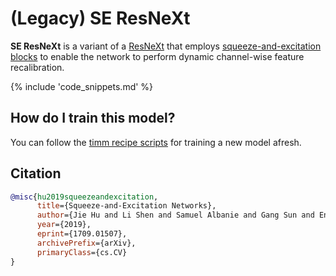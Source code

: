 # (Legacy) SE ResNeXt

**SE ResNeXt** is a variant of a [ResNeXt](https://www.paperswithcode.com/method/resnext) that employs [squeeze-and-excitation blocks](https://paperswithcode.com/method/squeeze-and-excitation-block) to enable the network to perform dynamic channel-wise feature recalibration.

{% include 'code_snippets.md' %}

## How do I train this model?

You can follow the [timm recipe scripts](https://rwightman.github.io/pytorch-image-models/scripts/) for training a new model afresh.

## Citation

```BibTeX
@misc{hu2019squeezeandexcitation,
      title={Squeeze-and-Excitation Networks}, 
      author={Jie Hu and Li Shen and Samuel Albanie and Gang Sun and Enhua Wu},
      year={2019},
      eprint={1709.01507},
      archivePrefix={arXiv},
      primaryClass={cs.CV}
}
```

<!--
Models:
- Name: legacy_seresnext101_32x4d
  Metadata:
    FLOPs: 10287698672
    Epochs: 100
    Batch Size: 1024
    Training Data:
    - ImageNet
    Training Techniques:
    - Label Smoothing
    - SGD with Momentum
    - Weight Decay
    Training Resources: 8x NVIDIA Titan X GPUs
    Architecture:
    - 1x1 Convolution
    - Batch Normalization
    - Convolution
    - Global Average Pooling
    - Grouped Convolution
    - Max Pooling
    - ReLU
    - ResNeXt Block
    - Residual Connection
    - Softmax
    - Squeeze-and-Excitation Block
    File Size: 196466866
    Tasks:
    - Image Classification
    ID: legacy_seresnext101_32x4d
    LR: 0.6
    Layers: 101
    Dropout: 0.2
    Crop Pct: '0.875'
    Momentum: 0.9
    Image Size: '224'
    Interpolation: bilinear
  Code: https://github.com/rwightman/pytorch-image-models/blob/d8e69206be253892b2956341fea09fdebfaae4e3/timm/models/senet.py#L462
  In Collection: Legacy SE ResNeXt
- Name: legacy_seresnext26_32x4d
  Metadata:
    FLOPs: 3187342304
    Epochs: 100
    Batch Size: 1024
    Training Data:
    - ImageNet
    Training Techniques:
    - Label Smoothing
    - SGD with Momentum
    - Weight Decay
    Training Resources: 8x NVIDIA Titan X GPUs
    Architecture:
    - 1x1 Convolution
    - Batch Normalization
    - Convolution
    - Global Average Pooling
    - Grouped Convolution
    - Max Pooling
    - ReLU
    - ResNeXt Block
    - Residual Connection
    - Softmax
    - Squeeze-and-Excitation Block
    File Size: 67346327
    Tasks:
    - Image Classification
    ID: legacy_seresnext26_32x4d
    LR: 0.6
    Layers: 26
    Dropout: 0.2
    Crop Pct: '0.875'
    Momentum: 0.9
    Image Size: '224'
    Interpolation: bicubic
  Code: https://github.com/rwightman/pytorch-image-models/blob/d8e69206be253892b2956341fea09fdebfaae4e3/timm/models/senet.py#L448
  In Collection: Legacy SE ResNeXt
- Name: legacy_seresnext50_32x4d
  Metadata:
    FLOPs: 5459954352
    Epochs: 100
    Batch Size: 1024
    Training Data:
    - ImageNet
    Training Techniques:
    - Label Smoothing
    - SGD with Momentum
    - Weight Decay
    Training Resources: 8x NVIDIA Titan X GPUs
    Architecture:
    - 1x1 Convolution
    - Batch Normalization
    - Convolution
    - Global Average Pooling
    - Grouped Convolution
    - Max Pooling
    - ReLU
    - ResNeXt Block
    - Residual Connection
    - Softmax
    - Squeeze-and-Excitation Block
    File Size: 110559176
    Tasks:
    - Image Classification
    ID: legacy_seresnext50_32x4d
    LR: 0.6
    Layers: 50
    Dropout: 0.2
    Crop Pct: '0.875'
    Momentum: 0.9
    Image Size: '224'
    Interpolation: bilinear
  Code: https://github.com/rwightman/pytorch-image-models/blob/d8e69206be253892b2956341fea09fdebfaae4e3/timm/models/senet.py#L455
  In Collection: Legacy SE ResNeXt
Collections:
- Name: Legacy SE ResNeXt
  Paper:
    title: Squeeze-and-Excitation Networks
    url: https://paperswithcode.com//paper/squeeze-and-excitation-networks
  type: model-index
Type: model-index
-->
